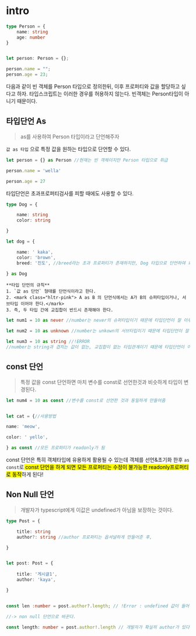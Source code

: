 
# intro

```typescript
type Person = {
	name: string
	age: number
}


let person: Person = {};

person.name = "";
person.age = 23;

```

다음과 같이 빈 객체를 Person 타입으로 정의한뒤, 이후 프로퍼티와 값을 할당하고 싶다고 하자.
타입스크립트는 이러한 경우를 허용하지 않는다. 빈객체는 Person타입이 아니기 때문이다.

## 타입단언 As

> as를 사용하여 Person 타입이라고 단언해주자

`값 as 타입` 으로 특정 값을 원하는 타입으로 단언할 수 있다.

```typescript
let person = {} as Person //현재는 빈 객체이지만 Person 타입으로 취급

person.name = 'wella'

person.age = 27
```

타입단언은 초과프로퍼티검사를 피할 때에도 사용할 수 있다.


```typescript
type Dog = {

	name: string
	color: string

}

let dog = {

	name: ' kaka',	
	color: 'brown',
	breed: '진도', //breed라는 초과 프로퍼티가 존재하지만, Dog 타입으로 단언하여 회피할 수 있다.

} as Dog
```

```ad-note
**타입 단언의 규칙**
1. `값 as 단언` 형태를 단언식이라고 한다.
2. <mark class="hltr-pink"> A as B 의 단언식에서는 A가 B의 슈퍼타입이거나, 서브타입 이어야 한다.</mark>
3. 즉, 두 타입 간에 교집합이 반드시 존재해야 한다.
```

```typescript
let num1 = 10 as never //number는 never의 슈퍼타입이기 때문에 타입단언이 잘 이루어짐

let num2 = 10 as unknown //number는 unkown의 서브타입이기 때문에 타입단언이 잘 이루어짐

let num3 = 10 as string //!ERROR
//number는 string과 겹치는 값이 없는, 교집합이 없는 타입관계이기 때문에 타입단언이 이루어지지 않음
```

## const 단언

> 특정 값을 const 단언하면 마치 변수를 const로 선언한것과 비슷하게 타입이 변경된다.

```typescript
let num4 = 10 as const //변수를 const로 선언한 것과 동일하게 만들어줌


let cat = {//사용방법

name: 'meow',

color: ' yello',

} as const //모든 프로퍼티가 readonly가 됨
```

const 단언은 특히 객체타입에 유용하게 활용될 수 있는데 객체를 선언&초기화 한후 `as const`로<mark class="hltr-yellow"> const 단언을 하게 되면 모든 프로퍼티는 수정이 불가능한 readonly프로퍼티로 동작</mark>하게 된다!

## Non Null 단언

> 개발자가 typescript에게 이값은 undefined가 아님을 보장하는 것이다.

```typescript
type Post = {

	title: string
	author?: string //author 프로퍼티는 옵셔널하게 만들어준 후,

}


let post: Post = {
	
	title: '게시글1',
	author: 'kaya',

}


const len :number = post.author?.length; // !Error : undefined 값이 들어갈 수 있기 때문에 number 타입으로 확정할 수 없음

//-> non null 단언으로 바꾼다.

const length: number = post.author!.length // 개발자가 확실히 author가 있다고 보증하는것.
```